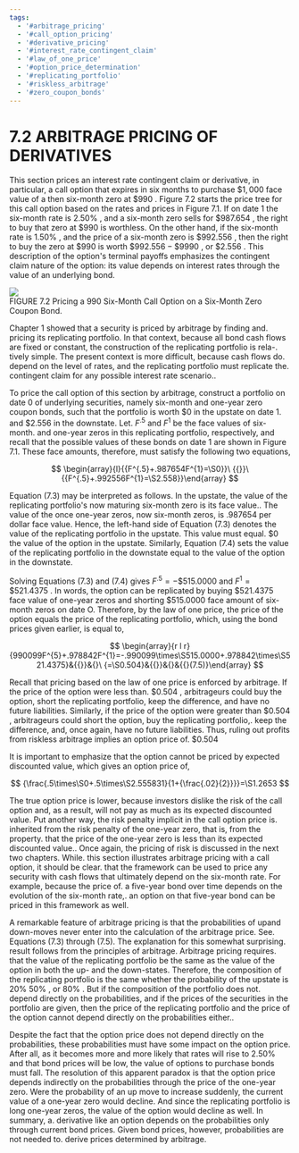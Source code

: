 ```yaml
---
tags:
  - '#arbitrage_pricing'
  - '#call_option_pricing'
  - '#derivative_pricing'
  - '#interest_rate_contingent_claim'
  - '#law_of_one_price'
  - '#option_price_determination'
  - '#replicating_portfolio'
  - '#riskless_arbitrage'
  - '#zero_coupon_bonds'
---
```

# 7.2 ARBITRAGE PRICING OF DERIVATIVES  

This section prices an interest rate contingent claim or derivative, in particular, a call option that expires in six months to purchase $\$1,000$ face value of a then six-month zero at $\$990$ . Figure 7.2 starts the price tree for this call option based on the rates and prices in Figure 7.1. If on date 1 the six-month rate is $2.50\%$ , and a six-month zero sells for $\$987.654$ , the right to buy that zero at $\$990$ is worthless. On the other hand, if the six-month rate is $1.50\%$ , and the price of a six-month zero is $\$992.556$ , then the right to buy the zero at $\$990$ is worth $\$992.556-\$9990$ , or $\$2.556$ . This description of the option's terminal payoffs emphasizes the contingent claim nature of the option: its value depends on interest rates through the value of an underlying bond.  

![](images/a43fa1d520f560d699698b4262b58beb1da668723a80f9a323382bdfc3c4fab2.jpg)  
FIGURE 7.2 Pricing a 990 Six-Month Call Option on a Six-Month Zero Coupon Bond.  

Chapter 1 showed that a security is priced by arbitrage by finding and. pricing its replicating portfolio. In that context, because all bond cash flows are fixed or constant, the construction of the replicating portfolio is rela-. tively simple. The present context is more difficult, because cash flows do. depend on the level of rates, and the replicating portfolio must replicate the. contingent claim for any possible interest rate scenario..  

To price the call option of this section by arbitrage, construct a portfolio on date 0 of underlying securities, namely six-month and one-year zero coupon bonds, such that the portfolio is worth $\$0$ in the upstate on date 1. and $\$2.556$ in the downstate. Let. $F^{.5}$ and $F^{1}$ be the face values of six-month. and one-year zeros in this replicating portfolio, respectively, and recall that the possible values of these bonds on date 1 are shown in Figure 7.1. These face amounts, therefore, must satisfy the following two equations,  

$$
\begin{array}{l}{{F^{.5}+.987654F^{1}=\S0}}\ {{}}\ {{F^{.5}+.992556F^{1}=\S2.558}}\end{array}
$$  

Equation (7.3) may be interpreted as follows. In the upstate, the value of the replicating portfolio's now maturing six-month zero is its face value.. The value of the once one-year zeros, now six-month zeros, is .987654 per dollar face value. Hence, the left-hand side of Equation (7.3) denotes the value of the replicating portfolio in the upstate. This value must equal. $\$0$ the value of the option in the upstate. Similarly, Equation (7.4) sets the value of the replicating portfolio in the downstate equal to the value of the option in the downstate.  

Solving Equations (7.3) and (7.4) gives $F^{.5}=-\$515.0000$ and $F^{1}=\$521.4375$ . In words, the option can be replicated by buying $\$521.4375$ face value of one-year zeros and shorting $\$515.0000$ face amount of six-month zeros on date O. Therefore, by the law of one price, the price of the option equals the price of the replicating portfolio, which, using the bond prices given earlier, is equal to,  

$$
\begin{array}{r l r}{990099F^{5}+.978842F^{1}=-.990099\times\S515.0000+.978842\times\S521.4375}&{{}}&{}\ {=\S0.504}&{{}}&{}&{{}(7.5)}\end{array}
$$  

Recall that pricing based on the law of one price is enforced by arbitrage. If the price of the option were less than. $\$0.504$ , arbitrageurs could buy the option, short the replicating portfolio, keep the difference, and have no future liabilities. Similarly, if the price of the option were greater than $\$0.504$ , arbitrageurs could short the option, buy the replicating portfolio,. keep the difference, and, once again, have no future liabilities. Thus, ruling out profits from riskless arbitrage implies an option price of. $\$0.504$  

It is important to emphasize that the option cannot be priced by expected discounted value, which gives an option price of,  

$$
{\frac{.5\times\S0+.5\times\S2.555831}{1+{\frac{.02}{2}}}}=\S1.2653
$$  

The true option price is lower, because investors dislike the risk of the call option and, as a result, will not pay as much as its expected discounted value. Put another way, the risk penalty implicit in the call option price is. inherited from the risk penalty of the one-year zero, that is, from the property. that the price of the one-year zero is less than its expected discounted value.. Once again, the pricing of risk is discussed in the next two chapters. While. this section illustrates arbitrage pricing with a call option, it should be clear. that the framework can be used to price any security with cash flows that ultimately depend on the six-month rate. For example, because the price of. a five-year bond over time depends on the evolution of the six-month rate,. an option on that five-year bond can be priced in this framework as well.  

A remarkable feature of arbitrage pricing is that the probabilities of upand down-moves never enter into the calculation of the arbitrage price. See. Equations (7.3) through (7.5). The explanation for this somewhat surprising. result follows from the principles of arbitrage. Arbitrage pricing requires. that the value of the replicating portfolio be the same as the value of the option in both the up- and the down-states. Therefore, the composition of the replicating portfolio is the same whether the probability of the upstate is $20\%$ $50\%$ , or $80\%$ . But if the composition of the portfolio does not. depend directly on the probabilities, and if the prices of the securities in the portfolio are given, then the price of the replicating portfolio and the price of the option cannot depend directly on the probabilities either..  

Despite the fact that the option price does not depend directly on the probabilities, these probabilities must have some impact on the option price. After all, as it becomes more and more likely that rates will rise to $2.50\%$ and that bond prices will be low, the value of options to purchase bonds must fall. The resolution of this apparent paradox is that the option price depends indirectly on the probabilities through the price of the one-year zero. Were the probability of an up move to increase suddenly, the current value of a one-year zero would decline. And since the replicating portfolio is long one-year zeros, the value of the option would decline as well. In summary, a. derivative like an option depends on the probabilities only through current bond prices. Given bond prices, however, probabilities are not needed to. derive prices determined by arbitrage.  
